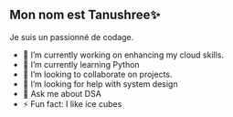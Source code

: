 ## Mon nom est Tanushree✨ 

Je suis un passionné de codage.
- 🔭 I’m currently working on enhancing my cloud skills.
- 🌱 I’m currently learning Python
- 👯 I’m looking to collaborate on projects.
- 🤔 I’m looking for help with system design
- 💬 Ask me about DSA
- ⚡ Fun fact: I like ice cubes

